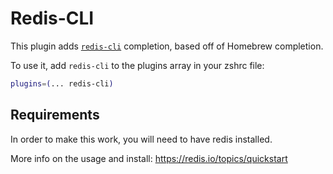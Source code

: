 # Redis-CLI

This plugin adds [`redis-cli`](https://redis.io/topics/rediscli) completion, based
off of Homebrew completion.

To use it, add `redis-cli` to the plugins array in your zshrc file:

```zsh
plugins=(... redis-cli)
```

## Requirements

In order to make this work, you will need to have redis installed.

More info on the usage and install: https://redis.io/topics/quickstart

